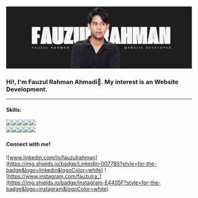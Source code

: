 ![Fauzul Rahman](img/Github-header.jpg)

### Hi!, I'm Fauzul Rahman Ahmadi👋. My interest is an Website Development.

---

#### Skills:

<img src="https://img.shields.io/badge/HTML5-E34F26?style=for-the-badge&logo=html5&logoColor=white"/><img src="https://img.shields.io/badge/CSS3-1572B6?style=for-the-badge&logo=css3&logoColor=white"/><img src="https://img.shields.io/badge/JavaScript-323330?style=for-the-badge&logo=javascript&logoColor=F7DF1E"/><img src="https://img.shields.io/badge/PHP-777BB4?style=for-the-badge&logo=php&logoColor=white"/><img src="https://img.shields.io/badge/MySQL-005C84?style=for-the-badge&logo=mysql&logoColor=white"/> <br>
<img src="https://img.shields.io/badge/Laravel-FF2D20?style=for-the-badge&logo=laravel&logoColor=white"/><img src="https://img.shields.io/badge/React-20232A?style=for-the-badge&logo=react&logoColor=61DAFB"/><img src="https://img.shields.io/badge/Wordpress-21759B?style=for-the-badge&logo=wordpress&logoColor=white"/><img src="https://img.shields.io/badge/Tailwind_CSS-38B2AC?style=for-the-badge&logo=tailwind-css&logoColor=white"/><img src="https://img.shields.io/badge/Bootstrap-563D7C?style=for-the-badge&logo=bootstrap&logoColor=white"/>

#### Connect with me!

![www.linkedin.com/in/fauzulrahman](https://img.shields.io/badge/LinkedIn-0077B5?style=for-the-badge&logo=linkedin&logoColor=white) ![https://www.instagram.com/fauzulra_](https://img.shields.io/badge/Instagram-E4405F?style=for-the-badge&logo=instagram&logoColor=white)
